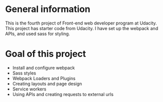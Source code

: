 # General information

This is the fourth project of Front-end web developer program at Udacity. This project has starter code from Udacity. I have set up the webpack and APIs, and used sass for styling. 

# Goal of this project

- Install and configure webpack
- Sass styles
- Webpack Loaders and Plugins
- Creating layouts and page design
- Service workers
- Using APIs and creating requests to external urls


